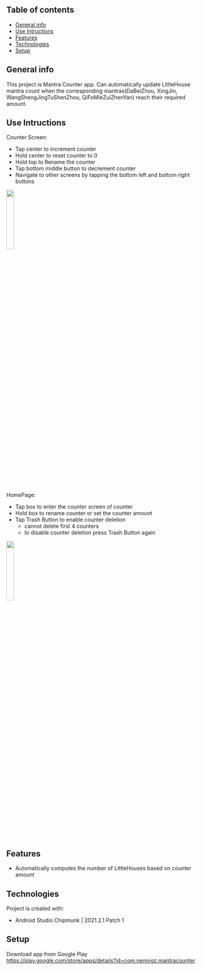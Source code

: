 ## Table of contents
* [General info](#general-info)
* [Use Intructions](#user)
* [Features](#features)
* [Technologies](#technologies)
* [Setup](#setup)

## General info
This project is Mantra Counter app. Can automatically update LittleHouse mantra count when the corresponding mantras(DaBeiZhou, XingJin, WangShengJingTuShenZhou, QiFoMieZuiZhenYan) reach their required amount.

## Use Intructions
Counter Screen:
* Tap center to increment counter
* Hold center to reset counter to 0
* Hold top to Rename the counter
* Tap bottom middle button to decrement counter
* Navigate to other screens by tapping the bottom left and bottom right buttons
<img src="https://user-images.githubusercontent.com/112845533/209893013-0c957c83-88da-4e5e-b3b2-94a20e4b5a90.jpg" height="20%" width="20%" >

HomePage:
* Tap box to enter the counter screen of counter
* Hold box to rename counter or set the counter amount 
* Tap Trash Button to enable counter deletion
	* cannot delete first 4 counters
	* to disable counter deletion press Trash Button again
<img src="https://user-images.githubusercontent.com/112845533/209893816-5baa8eb9-4ff2-4bc4-9889-85121c4c147a.jpg" height="20%" width="20%" >

## Features
* Automatically computes the number of LittleHouses based on counter amount
	
## Technologies
Project is created with:
* Android Studio Chipmunk | 2021.2.1 Patch 1
	
## Setup
Download app from Google Play
https://play.google.com/store/apps/details?id=com.nemogz.mantracounter
